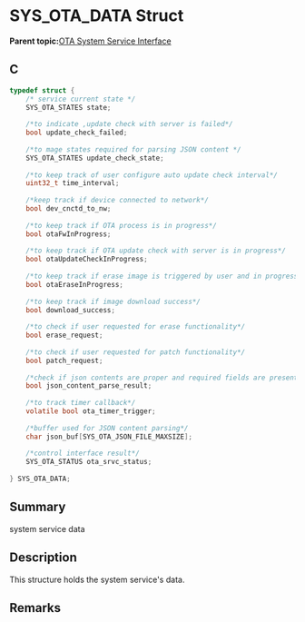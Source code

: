 # SYS\_OTA\_DATA Struct

**Parent topic:**[OTA System Service Interface](GUID-F8A21576-2DFD-406F-9736-CEFDE7AD5207.md)

## C

```c
typedef struct {
    /* service current state */
    SYS_OTA_STATES state;
    
    /*to indicate ,update check with server is failed*/
    bool update_check_failed;
    
    /*to mage states required for parsing JSON content */
    SYS_OTA_STATES update_check_state;
    
    /*to keep track of user configure auto update check interval*/
    uint32_t time_interval;
    
    /*keep track if device connected to network*/
    bool dev_cnctd_to_nw;
    
    /*to keep track if OTA process is in progress*/
    bool otaFwInProgress;
    
    /*to keep track if OTA update check with server is in progress*/
    bool otaUpdateCheckInProgress;
    
    /*to keep track if erase image is triggered by user and in progress*/
    bool otaEraseInProgress;
    
    /*to keep track if image download success*/
    bool download_success;
    
    /*to check if user requested for erase functionality*/
    bool erase_request;
    
    /*to check if user requested for patch functionality*/
    bool patch_request;
    
    /*check if json contents are proper and required fields are present */
    bool json_content_parse_result;
    
    /*to track timer callback*/
    volatile bool ota_timer_trigger;
    
    /*buffer used for JSON content parsing*/
    char json_buf[SYS_OTA_JSON_FILE_MAXSIZE];
    
    /*control interface result*/
    SYS_OTA_STATUS ota_srvc_status;
    
} SYS_OTA_DATA;

```

## Summary

system service data

## Description

This structure holds the system service's data.

## Remarks

